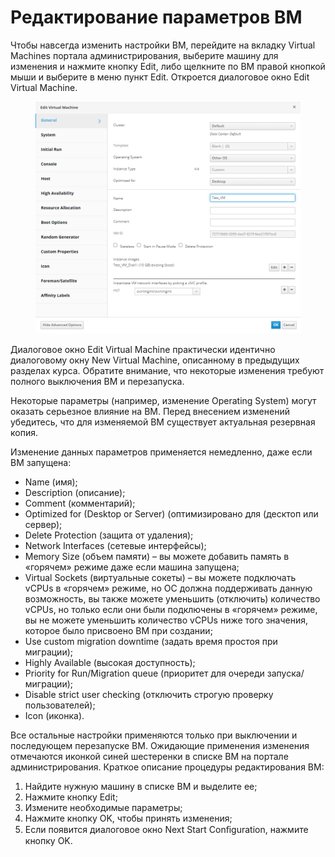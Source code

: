 # Редактирование параметров ВМ

Чтобы навсегда изменить настройки ВМ, перейдите на вкладку Virtual Machines портала администрирования, выберите машину для изменения и нажмите кнопку Edit, либо щелкните по ВМ правой кнопкой мыши и выберите в меню пункт Edit. Откроется диалоговое окно Edit Virtual Machine.

<figure><img src="../../../.gitbook/assets/29.png" alt=""><figcaption></figcaption></figure>

Диалоговое окно Edit Virtual Machine практически идентично диалоговому окну New Virtual Machine, описанному в предыдущих разделах курса. Обратите внимание, что некоторые изменения требуют полного выключения ВМ и перезапуска.

Некоторые параметры (например, изменение Operating System) могут оказать серьезное влияние на ВМ. Перед внесением изменений убедитесь, что для изменяемой ВМ существует актуальная резервная копия.

Изменение данных параметров применяется немедленно, даже если ВМ запущена:

* Name (имя);
* Description (описание);
* Comment (комментарий);
* Optimized for (Desktop or Server) (оптимизировано для (десктоп или сервер);
* Delete Protection (защита от удаления);
* Network Interfaces (сетевые интерфейсы);
* Memory Size (объем памяти) – вы можете добавить память в «горячем» режиме даже если машина запущена;
* Virtual Sockets (виртуальные сокеты) – вы можете подключать vCPUs в «горячем» режиме, но ОС должна поддерживать данную возможность, вы также можете уменьшить (отключить) количество vCPUs, но только если они были подключены в «горячем» режиме, вы не можете уменьшить количество vCPUs ниже того значения, которое было присвоено ВМ при создании;
* Use custom migration downtime (задать время простоя при миграции);
* Highly Available (высокая доступность);
* Priority for Run/Migration queue (приоритет для очереди запуска/миграции);
* Disable strict user checking (отключить строгую проверку пользователей);
* Icon (иконка).

Все остальные настройки применяются только при выключении и последующем перезапуске ВМ. Ожидающие применения изменения отмечаются иконкой синей шестеренки в списке ВМ на портале администрирования. Краткое описание процедуры редактирования ВМ:

1. Найдите нужную машину в списке ВМ и выделите ее;
2. Нажмите кнопку Edit;
3. Измените необходимые параметры;
4. Нажмите кнопку OK, чтобы принять изменения;
5. Если появится диалоговое окно Next Start Conﬁguration, нажмите кнопку OK.

